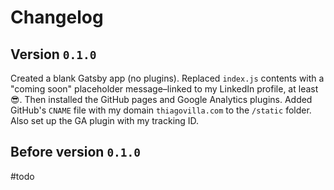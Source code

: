 # Changelog

## Version `0.1.0`

Created a blank Gatsby app (no plugins). Replaced `index.js` contents with a "coming soon" placeholder message–linked to my LinkedIn profile, at least 😎. Then installed the GitHub pages and Google Analytics plugins. Added GitHub's `CNAME` file with my domain `thiagovilla.com` to the `/static` folder. Also set up the GA plugin with my tracking ID.

## Before version `0.1.0`

#todo
